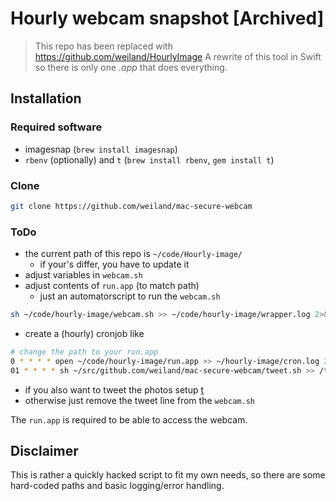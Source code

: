 # Hourly webcam snapshot [Archived]

> This repo has been replaced with https://github.com/weiland/HourlyImage
> A rewrite of this tool in Swift so there is only one _.app_ that does everything.


## Installation

### Required software
* imagesnap (`brew install imagesnap`)
* `rbenv` (optionally) and `t` (`brew install rbenv`, `gem install t`)

### Clone
```sh
git clone https://github.com/weiland/mac-secure-webcam
```

### ToDo
* the current path of this repo is `~/code/Hourly-image/`
  * if your's differ, you have to update it
* adjust variables in `webcam.sh`
* adjust contents of `run.app` (to match path)
  * just an automatorscript to run the `webcam.sh`
```sh
sh ~/code/hourly-image/webcam.sh >> ~/code/hourly-image/wrapper.log 2>&1
```

* create a (hourly) cronjob like
```sh
# change the path to your run.app
0 * * * * open ~/code/hourly-image/run.app >> ~/hourly-image/cron.log 2>&1
01 * * * * sh ~/src/github.com/weiland/mac-secure-webcam/tweet.sh >> /tmp/cron.log 2>&1
```
* if you also want to tweet the photos setup [t](https://github.com/sferik/t)
* otherwise just remove the tweet line from the `webcam.sh`

The `run.app` is required to be able to access the webcam.

## Disclaimer

This is rather a quickly hacked script to fit my own needs, so there are 
some hard-coded paths and basic logging/error handling.
